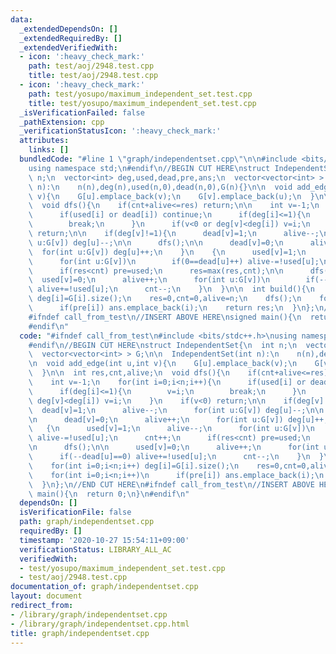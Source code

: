 ```yaml
---
data:
  _extendedDependsOn: []
  _extendedRequiredBy: []
  _extendedVerifiedWith:
  - icon: ':heavy_check_mark:'
    path: test/aoj/2948.test.cpp
    title: test/aoj/2948.test.cpp
  - icon: ':heavy_check_mark:'
    path: test/yosupo/maximum_independent_set.test.cpp
    title: test/yosupo/maximum_independent_set.test.cpp
  _isVerificationFailed: false
  _pathExtension: cpp
  _verificationStatusIcon: ':heavy_check_mark:'
  attributes:
    links: []
  bundledCode: "#line 1 \"graph/independentset.cpp\"\n\n#include <bits/stdc++.h>\n\
    using namespace std;\n#endif\n//BEGIN CUT HERE\nstruct IndependentSet{\n  int\
    \ n;\n  vector<int> deg,used,dead,pre,ans;\n  vector<vector<int> > G;\n\n  IndependentSet(int\
    \ n):\n    n(n),deg(n),used(n,0),dead(n,0),G(n){}\n\n  void add_edge(int u,int\
    \ v){\n    G[u].emplace_back(v);\n    G[v].emplace_back(u);\n  }\n\n  int res,cnt,alive;\n\
    \  void dfs(){\n    if(cnt+alive<=res) return;\n\n    int v=-1;\n    for(int i=0;i<n;i++){\n\
    \      if(used[i] or dead[i]) continue;\n      if(deg[i]<=1){\n        v=i;\n\
    \        break;\n      }\n      if(v<0 or deg[v]<deg[i]) v=i;\n    }\n    if(v<0)\
    \ return;\n\n    if(deg[v]!=1){\n      dead[v]=1;\n      alive--;\n      for(int\
    \ u:G[v]) deg[u]--;\n\n      dfs();\n\n      dead[v]=0;\n      alive++;\n    \
    \  for(int u:G[v]) deg[u]++;\n    }\n    {\n      used[v]=1;\n      alive--;\n\
    \      for(int u:G[v])\n        if(0==dead[u]++) alive-=!used[u];\n      cnt++;\n\
    \      if(res<cnt) pre=used;\n      res=max(res,cnt);\n\n      dfs();\n\n    \
    \  used[v]=0;\n      alive++;\n      for(int u:G[v])\n        if(--dead[u]==0)\
    \ alive+=!used[u];\n      cnt--;\n    }\n  }\n\n  int build(){\n    for(int i=0;i<n;i++)\
    \ deg[i]=G[i].size();\n    res=0,cnt=0,alive=n;\n    dfs();\n    for(int i=0;i<n;i++)\n\
    \      if(pre[i]) ans.emplace_back(i);\n    return res;\n  }\n};\n//END CUT HERE\n\
    #ifndef call_from_test\n//INSERT ABOVE HERE\nsigned main(){\n  return 0;\n}\n\
    #endif\n"
  code: "#ifndef call_from_test\n#include <bits/stdc++.h>\nusing namespace std;\n\
    #endif\n//BEGIN CUT HERE\nstruct IndependentSet{\n  int n;\n  vector<int> deg,used,dead,pre,ans;\n\
    \  vector<vector<int> > G;\n\n  IndependentSet(int n):\n    n(n),deg(n),used(n,0),dead(n,0),G(n){}\n\
    \n  void add_edge(int u,int v){\n    G[u].emplace_back(v);\n    G[v].emplace_back(u);\n\
    \  }\n\n  int res,cnt,alive;\n  void dfs(){\n    if(cnt+alive<=res) return;\n\n\
    \    int v=-1;\n    for(int i=0;i<n;i++){\n      if(used[i] or dead[i]) continue;\n\
    \      if(deg[i]<=1){\n        v=i;\n        break;\n      }\n      if(v<0 or\
    \ deg[v]<deg[i]) v=i;\n    }\n    if(v<0) return;\n\n    if(deg[v]!=1){\n    \
    \  dead[v]=1;\n      alive--;\n      for(int u:G[v]) deg[u]--;\n\n      dfs();\n\
    \n      dead[v]=0;\n      alive++;\n      for(int u:G[v]) deg[u]++;\n    }\n \
    \   {\n      used[v]=1;\n      alive--;\n      for(int u:G[v])\n        if(0==dead[u]++)\
    \ alive-=!used[u];\n      cnt++;\n      if(res<cnt) pre=used;\n      res=max(res,cnt);\n\
    \n      dfs();\n\n      used[v]=0;\n      alive++;\n      for(int u:G[v])\n  \
    \      if(--dead[u]==0) alive+=!used[u];\n      cnt--;\n    }\n  }\n\n  int build(){\n\
    \    for(int i=0;i<n;i++) deg[i]=G[i].size();\n    res=0,cnt=0,alive=n;\n    dfs();\n\
    \    for(int i=0;i<n;i++)\n      if(pre[i]) ans.emplace_back(i);\n    return res;\n\
    \  }\n};\n//END CUT HERE\n#ifndef call_from_test\n//INSERT ABOVE HERE\nsigned\
    \ main(){\n  return 0;\n}\n#endif\n"
  dependsOn: []
  isVerificationFile: false
  path: graph/independentset.cpp
  requiredBy: []
  timestamp: '2020-10-27 15:54:11+09:00'
  verificationStatus: LIBRARY_ALL_AC
  verifiedWith:
  - test/yosupo/maximum_independent_set.test.cpp
  - test/aoj/2948.test.cpp
documentation_of: graph/independentset.cpp
layout: document
redirect_from:
- /library/graph/independentset.cpp
- /library/graph/independentset.cpp.html
title: graph/independentset.cpp
---
```

